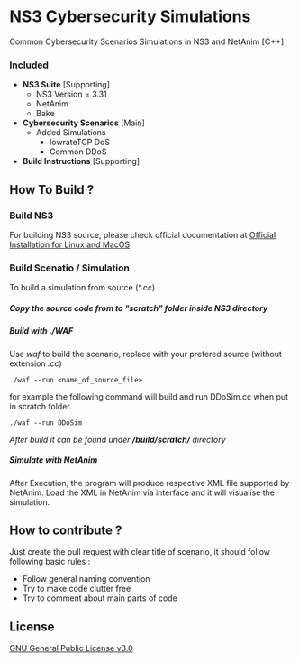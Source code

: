 # NS3 Cybersecurity Simulations
Common Cybersecurity Scenarios Simulations in NS3 and NetAnim [C++]

### Included
* **NS3 Suite** \[Supporting\]
    * NS3 Version = 3.31
    * NetAnim
    * Bake
* **Cybersecurity Scenarios** \[Main\]
   * Added Simulations
      * lowrateTCP DoS
      * Common DDoS
* **Build Instructions** \[Supporting\]

## How To Build ?

### Build NS3
For building NS3 source, please check official documentation at [Official Installation for Linux and MacOS](https://www.nsnam.org/wiki/Installation#Linux)
### Build Scenatio / Simulation

To build a simulation from source (\*.cc)

##### Copy the source code from to "scratch" folder inside NS3 directory

##### Build with ./WAF

Use *waf* to build the scenario, replace with your prefered source (without extension *.cc*)

``
./waf --run <name_of_source_file>
``

for example the following command will build and run DDoSim.cc when put in scratch folder.

``
./waf --run DDoSim
``

*After build it can be found under **/build/scratch/** directory*

##### Simulate with NetAnim
After Execution, the program will produce respective XML file supported by NetAnim. Load the XML in NetAnim via interface and it will visualise the simulation.


## How to contribute ?
Just create the pull request with clear title of scenario, it should follow following basic rules :
* Follow general naming convention
* Try to make code clutter free
* Try to comment about main parts of code

## License
[GNU General Public License v3.0](https://www.gnu.org/licenses/gpl-3.0.en.html)
